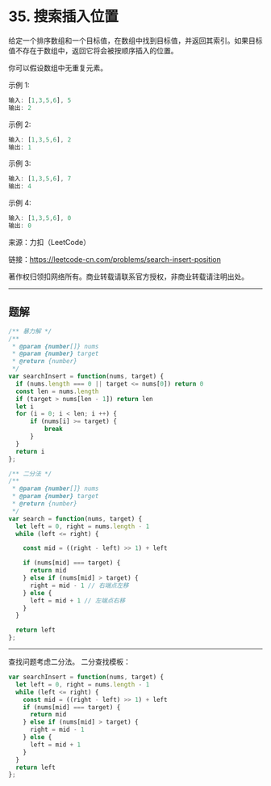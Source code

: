 # 35. 搜索插入位置

给定一个排序数组和一个目标值，在数组中找到目标值，并返回其索引。如果目标值不存在于数组中，返回它将会被按顺序插入的位置。

你可以假设数组中无重复元素。

示例 1:

```js
输入: [1,3,5,6], 5
输出: 2
```

示例 2:

```js
输入: [1,3,5,6], 2
输出: 1
```

示例 3:

```js
输入: [1,3,5,6], 7
输出: 4
```

示例 4:

```js
输入: [1,3,5,6], 0
输出: 0
```

来源：力扣（LeetCode）

链接：<https://leetcode-cn.com/problems/search-insert-position>

著作权归领扣网络所有。商业转载请联系官方授权，非商业转载请注明出处。

---

## 题解

```js
/** 暴力解 */
/**
 * @param {number[]} nums
 * @param {number} target
 * @return {number}
 */
var searchInsert = function(nums, target) {
  if (nums.length === 0 || target <= nums[0]) return 0
  const len = nums.length
  if (target > nums[len - 1]) return len
  let i
  for (i = 0; i < len; i ++) {
      if (nums[i] >= target) {
          break
      }
  }
  return i
};

/** 二分法 */
/**
 * @param {number[]} nums
 * @param {number} target
 * @return {number}
 */
var search = function(nums, target) {
  let left = 0, right = nums.length - 1
  while (left <= right) {

    const mid = ((right - left) >> 1) + left

    if (nums[mid] === target) {
      return mid
    } else if (nums[mid] > target) {
      right = mid - 1 // 右端点左移
    } else {
      left = mid + 1 // 左端点右移
    }
  }

  return left
};

```

---

查找问题考虑二分法。
二分查找模板：

```js
var searchInsert = function(nums, target) {
  let left = 0, right = nums.length - 1
  while (left <= right) {
    const mid = ((right - left) >> 1) + left
    if (nums[mid] === target) {
      return mid
    } else if (nums[mid] > target) {
      right = mid - 1
    } else {
      left = mid + 1
    }
  }
  return left
};
```
